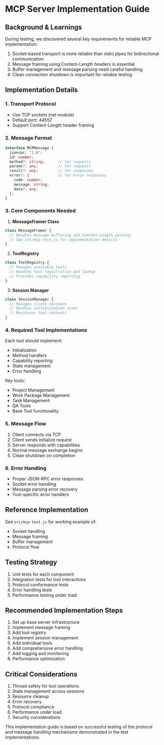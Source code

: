 # MCP Server Implementation Guide

## Background & Learnings
During testing, we discovered several key requirements for reliable MCP implementation:

1. Socket-based transport is more reliable than stdio pipes for bidirectional communication
2. Message framing using Content-Length headers is essential
3. Buffer management and message parsing need careful handling
4. Clean connection shutdown is important for reliable testing

## Implementation Details

### 1. Transport Protocol
- Use TCP sockets (net module)
- Default port: 44557
- Support Content-Length header framing

### 2. Message Format
```typescript
interface MCPMessage {
  jsonrpc: "2.0";
  id: number;
  method?: string;      // for requests
  params?: any;         // for requests
  result?: any;         // for responses
  error?: {             // for error responses
    code: number;
    message: string;
    data?: any;
  };
}
```

### 3. Core Components Needed

1. **MessageFramer Class**
```typescript
class MessageFramer {
  // Handles message buffering and Content-Length parsing
  // See src/mcp-test.js for implementation details
}
```

2. **ToolRegistry**
```typescript
class ToolRegistry {
  // Manages available tools
  // Handles tool registration and lookup
  // Provides capability reporting
}
```

3. **Session Manager**
```typescript
class SessionManager {
  // Manages client sessions
  // Handles initialization state
  // Maintains tool contexts
}
```

### 4. Required Tool Implementations

Each tool should implement:
- Initialization
- Method handlers
- Capability reporting
- State management
- Error handling

Key tools:
- Project Management
- Work Package Management
- Task Management
- QA Tools
- Base Tool functionality

### 5. Message Flow

1. Client connects via TCP
2. Client sends initialize request
3. Server responds with capabilities
4. Normal message exchange begins
5. Clean shutdown on completion

### 6. Error Handling

- Proper JSON-RPC error responses
- Socket error handling
- Message parsing error recovery
- Tool-specific error handlers

## Reference Implementation
See `src/mcp-test.js` for working example of:
- Socket handling
- Message framing
- Buffer management
- Protocol flow

## Testing Strategy

1. Unit tests for each component
2. Integration tests for tool interactions
3. Protocol conformance tests
4. Error handling tests
5. Performance testing under load

## Recommended Implementation Steps

1. Set up base server infrastructure
2. Implement message framing
3. Add tool registry
4. Implement session management
5. Add individual tools
6. Add comprehensive error handling
7. Add logging and monitoring
8. Performance optimization

## Critical Considerations

1. Thread safety for tool operations
2. State management across sessions
3. Resource cleanup
4. Error recovery
5. Protocol compliance
6. Performance under load
7. Security considerations

This implementation guide is based on successful testing of the protocol and message handling mechanisms demonstrated in the test implementations.
